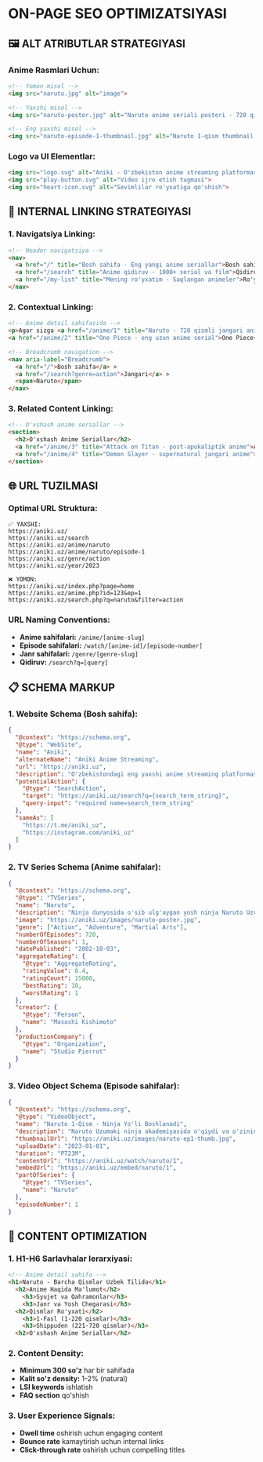 # ON-PAGE SEO OPTIMIZATSIYASI

## 🖼️ ALT ATRIBUTLAR STRATEGIYASI

### Anime Rasmlari Uchun:
```html
<!-- Yomon misol -->
<img src="naruto.jpg" alt="image">

<!-- Yaxshi misol -->
<img src="naruto-poster.jpg" alt="Naruto anime seriali posteri - 720 qism, jangari janr">

<!-- Eng yaxshi misol -->
<img src="naruto-episode-1-thumbnail.jpg" alt="Naruto 1-qism thumbnail - Ninja yo'li boshlanadi, HD sifat">
```

### Logo va UI Elementlar:
```html
<img src="logo.svg" alt="Aniki - O'zbekiston anime streaming platformasi">
<img src="play-button.svg" alt="Video ijro etish tugmasi">
<img src="heart-icon.svg" alt="Sevimlilar ro'yxatiga qo'shish">
```

## 🔗 INTERNAL LINKING STRATEGIYASI

### 1. Navigatsiya Linking:
```html
<!-- Header navigatsiya -->
<nav>
  <a href="/" title="Bosh sahifa - Eng yangi anime seriallar">Bosh sahifa</a>
  <a href="/search" title="Anime qidiruv - 1000+ serial va film">Qidiruv</a>
  <a href="/my-list" title="Mening ro'yxatim - Saqlangan animeler">Ro'yxatim</a>
</nav>
```

### 2. Contextual Linking:
```html
<!-- Anime detail sahifasida -->
<p>Agar sizga <a href="/anime/1" title="Naruto - 720 qismli jangari anime">Naruto</a> yoqsa, 
<a href="/anime/2" title="One Piece - eng uzun anime serial">One Piece</a>ni ham tomosha qiling.</p>

<!-- Breadcrumb navigation -->
<nav aria-label="Breadcrumb">
  <a href="/">Bosh sahifa</a> > 
  <a href="/search?genre=action">Jangari</a> > 
  <span>Naruto</span>
</nav>
```

### 3. Related Content Linking:
```html
<!-- O'xshash anime seriallar -->
<section>
  <h2>O'xshash Anime Seriallar</h2>
  <a href="/anime/3" title="Attack on Titan - post-apokaliptik anime">Attack on Titan</a>
  <a href="/anime/4" title="Demon Slayer - supernatural jangari anime">Demon Slayer</a>
</section>
```

## 🌐 URL TUZILMASI

### Optimal URL Struktura:
```
✅ YAXSHI:
https://aniki.uz/
https://aniki.uz/search
https://aniki.uz/anime/naruto
https://aniki.uz/anime/naruto/episode-1
https://aniki.uz/genre/action
https://aniki.uz/year/2023

❌ YOMON:
https://aniki.uz/index.php?page=home
https://aniki.uz/anime.php?id=123&ep=1
https://aniki.uz/search.php?q=naruto&filter=action
```

### URL Naming Conventions:
- **Anime sahifalari:** `/anime/[anime-slug]`
- **Episode sahifalari:** `/watch/[anime-id]/[episode-number]`
- **Janr sahifalari:** `/genre/[genre-slug]`
- **Qidiruv:** `/search?q=[query]`

## 📋 SCHEMA MARKUP

### 1. Website Schema (Bosh sahifa):
```json
{
  "@context": "https://schema.org",
  "@type": "WebSite",
  "name": "Aniki",
  "alternateName": "Aniki Anime Streaming",
  "url": "https://aniki.uz",
  "description": "O'zbekistondagi eng yaxshi anime streaming platformasi",
  "potentialAction": {
    "@type": "SearchAction",
    "target": "https://aniki.uz/search?q={search_term_string}",
    "query-input": "required name=search_term_string"
  },
  "sameAs": [
    "https://t.me/aniki_uz",
    "https://instagram.com/aniki_uz"
  ]
}
```

### 2. TV Series Schema (Anime sahifalar):
```json
{
  "@context": "https://schema.org",
  "@type": "TVSeries",
  "name": "Naruto",
  "description": "Ninja dunyosida o'sib ulg'aygan yosh ninja Naruto Uzumakining sarguzashtlari",
  "image": "https://aniki.uz/images/naruto-poster.jpg",
  "genre": ["Action", "Adventure", "Martial Arts"],
  "numberOfEpisodes": 720,
  "numberOfSeasons": 1,
  "datePublished": "2002-10-03",
  "aggregateRating": {
    "@type": "AggregateRating",
    "ratingValue": 8.4,
    "ratingCount": 15000,
    "bestRating": 10,
    "worstRating": 1
  },
  "creator": {
    "@type": "Person",
    "name": "Masashi Kishimoto"
  },
  "productionCompany": {
    "@type": "Organization",
    "name": "Studio Pierrot"
  }
}
```

### 3. Video Object Schema (Episode sahifalar):
```json
{
  "@context": "https://schema.org",
  "@type": "VideoObject",
  "name": "Naruto 1-Qism - Ninja Yo'li Boshlanadi",
  "description": "Naruto Uzumaki ninja akademiyasida o'qiydi va o'zining ninja yo'lini boshlaydi",
  "thumbnailUrl": "https://aniki.uz/images/naruto-ep1-thumb.jpg",
  "uploadDate": "2023-01-01",
  "duration": "PT23M",
  "contentUrl": "https://aniki.uz/watch/naruto/1",
  "embedUrl": "https://aniki.uz/embed/naruto/1",
  "partOfSeries": {
    "@type": "TVSeries",
    "name": "Naruto"
  },
  "episodeNumber": 1
}
```

## 📝 CONTENT OPTIMIZATION

### 1. H1-H6 Sarlavhalar Ierarxiyasi:
```html
<!-- Anime detail sahifa -->
<h1>Naruto - Barcha Qismlar Uzbek Tilida</h1>
  <h2>Anime Haqida Ma'lumot</h2>
    <h3>Syujet va Qahramonlar</h3>
    <h3>Janr va Yosh Chegarasi</h3>
  <h2>Qismlar Ro'yxati</h2>
    <h3>1-Fasl (1-220 qismlar)</h3>
    <h3>Shippuden (221-720 qismlar)</h3>
  <h2>O'xshash Anime Seriallar</h2>
```

### 2. Content Density:
- **Minimum 300 so'z** har bir sahifada
- **Kalit so'z density:** 1-2% (natural)
- **LSI keywords** ishlatish
- **FAQ section** qo'shish

### 3. User Experience Signals:
- **Dwell time** oshirish uchun engaging content
- **Bounce rate** kamaytirish uchun internal links
- **Click-through rate** oshirish uchun compelling titles